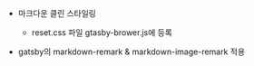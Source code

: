 
- 마크다운 클린 스타일링
  - reset.css 파일 gtasby-brower.js에 등록

- gatsby의 markdown-remark & markdown-image-remark 적용
